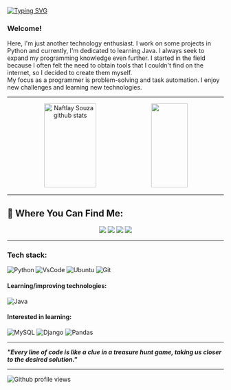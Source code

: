 [![Typing SVG](https://readme-typing-svg.demolab.com?font=Fira+Code&duration=3000&pause=1000&width=435&lines=Hello%2C+welcome+to+my+tech+world!+%F0%9F%8C%8E)](https://git.io/typing-svg)

### Welcome!

<p>
    Here, I'm just another technology enthusiast. I work on some projects in Python and currently, I'm dedicated to learning Java. I always seek to expand my programming knowledge even further. I started in the field because I often felt the need to obtain tools that I couldn't find on the internet, so I decided to create them myself. <br>
  My focus as a programmer is problem-solving and task automation. I enjoy new challenges and learning new technologies.
</p>

---

<div align="center">  
  <img width="49%" height="195px" src="https://github-readme-stats.vercel.app/api?username=NFTSZ&show_icons=true&count_private=true&hide_border=true&title_color=00bfbf&icon_color=00bfbf&text_color=c9d1d9&bg_color=0d1117" alt="Naftlay Souza github stats" /> 
  <img width="41%" height="195px" src="https://github-readme-stats.vercel.app/api/top-langs/?username=NFTSZ&layout=compact&hide_border=true&title_color=00bfbf&text_color=00bfbf&bg_color=0d1117" />
</div>

---

## 🔎 Where You Can Find Me:
<div align="center"> 
  <a href="https://instagram.com/naft.py" target="_blank"><img src="https://img.shields.io/badge/-Instagram-%23E4405F?style=for-the-badge&logo=instagram&logoColor=white" target="_blank"></a>
  <a href ="mailto:naftsz.dev@gmail.com"><img src="https://img.shields.io/badge/-Gmail-%23333?style=for-the-badge&logo=gmail&logoColor=white" target="_blank"></a>
  <a href="https://www.linkedin.com/in/nftsz/" target="_blank"><img src="https://img.shields.io/badge/-LinkedIn-%230077B5?style=for-the-badge&logo=linkedin&logoColor=white" target="_blank"></a> 
  <a href="https://twitter.com/tatastudyyg" target="_blank"><img src="https://img.shields.io/badge/Twitter-1DA1F2?style=for-the-badge&logo=twitter&logoColor=white" target="_blank"></a> 
</div>

---
<h3>Tech stack:</h3>

![Python](https://img.shields.io/badge/Python-FFD43B?style=for-the-badge&logo=python&logoColor=blue)
![VsCode](https://img.shields.io/badge/VSCode-0078D4?style=for-the-badge&logo=visual%20studio%20code&logoColor=white)
![Ubuntu](https://img.shields.io/badge/Ubuntu-E95420?style=for-the-badge&logo=ubuntu&logoColor=white)
![Git](https://img.shields.io/badge/GIT-E44C30?style=for-the-badge&logo=git&logoColor=white)

<h4>Learning/improving technologies:</h4>

![Java](https://img.shields.io/badge/Java-ED8B00?style=for-the-badge&logo=java&logoColor=white)


<h4>Interested in learning:</h4>

![MySQL](https://img.shields.io/badge/MySQL-005C84?style=for-the-badge&logo=mysql&logoColor=white)
![Django](https://img.shields.io/badge/Django-092E20?style=for-the-badge&logo=django&logoColor=green)
![Pandas](https://img.shields.io/badge/Pandas-2C2D72?style=for-the-badge&logo=pandas&logoColor=white)

---
__*"Every line of code is like a clue in a treasure hunt game, taking us closer to the desired solution."*__

---

![Github profile views](https://komarev.com/ghpvc/?username=your-github-NFTSZ)
